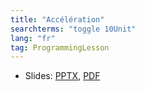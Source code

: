 ```yaml
---
title: "Accélération"
searchterms: "toggle 10Unit"
lang: "fr"
tag: ProgrammingLesson
---
```

 <ul>
 <li class="ng-binding">Slides:
 <a href="ProgrammingLessons/FLL-RD-34-U10-Accélération.pptx">PPTX</a>,
 <a href="ProgrammingLessons/FLL-RD-34-U10-Accélération.pdf">PDF</a>
 </li>
 </ul>
